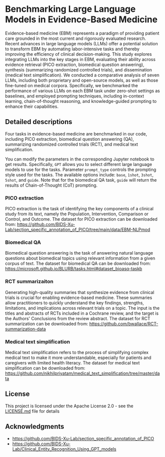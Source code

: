# Benchmarking Large Language Models in Evidence-Based Medicine

Evidence-based medicine (EBM) represents a paradigm of providing patient care grounded in the most current and rigorously evaluated research. Recent advances in large language models (LLMs) offer a potential solution to transform EBM by automating labor-intensive tasks and thereby improving the efficiency of clinical decision-making.
This study explores integrating LLMs into the key stages in EBM, evaluating their ability across evidence retrieval (PICO extraction, biomedical question answering), synthesis (summarizing randomized controlled trials), and dissemination (medical text simplification). We conducted a comparative analysis of seven LLMs, including both proprietary and open-source models, as well as those fine-tuned on medical corpora. Specifically, we benchmarked the performance of various LLMs on each EBM task under zero-shot settings as baselines, and employed prompting techniques, including in-context learning, chain-of-thought reasoning, and knowledge-guided prompting to enhance their capabilities.

## Detailed descriptions

Four tasks in evidence-based medicine are benchmarked in our code, including PICO extraction, biomedical question answering (QA), summarizing randomized controlled trials (RCT), and medical text simplification. 

You can modify the parameters in the corresponding Jupyter notebook to get results. Specifically, `GPT` allows you to select different large language models to use for the tasks. Parameter `prompt_type` controls the prompting style used for the tasks. The available options include: `base`, `1shot`, `3shot`, `5shot`, and `guide`. Note that for the biomedical QA task, `guide` will return the results of Chain-of-Thought (CoT) prompting.


### PICO extraction

PICO extraction is the task of identifying the key components of a clinical study from its text, namely the Population, Intervention, Comparison or Control, and Outcome. The dataset for PICO extraction can be downloaded from: https://github.com/BIDS-Xu-Lab/section_specific_annotation_of_PICO/tree/main/data/EBM-NLPmod

### Biomedical QA

Biomedical question answering is the task of answering natural language questions about biomedical topics using relevant information from a given corpus of text. The dataset for biomedical QA can be downloaded from: https://microsoft.github.io/BLURB/tasks.html#dataset_bioasq-taskb

### RCT summarizaiton 
Generating high-quality summaries that synthesize evidence from clinical trials is crucial for enabling evidence-based medicine. These summaries allow practitioners to quickly understand the key findings, strengths, limitations, and implications across relevant trials on a topic. The input is the titles and abstracts of RCTs included in a Cochrane review, and the target is the Authors' Conclusions from the review abstract. The dataset for RCT summarization can be downloaded from: https://github.com/bwallace/RCT-summarization-data

### Medical text simplification
Medical text simplification refers to the process of simplifying complex medical text to make it more understandable, especially for patients and caregivers with limited health literacy. The dataset for medical text simplification can be downloaded from: https://github.com/nikhilpriyatam/medical_text_simplification/tree/master/data


## License

This project is licensed under the Apache License 2.0 - see the [LICENSE.md](LICENSE.md) file for details

## Acknowledgments

* https://github.com/BIDS-Xu-Lab/section_specific_annotation_of_PICO
* https://github.com/BIDS-Xu-Lab/Clinical_Entity_Recognition_Using_GPT_models


